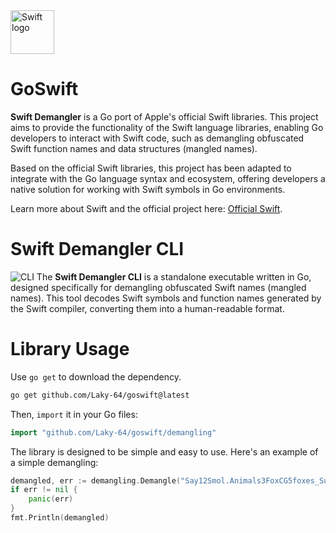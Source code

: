 <!--suppress HtmlUnknownTarget -->
<picture>
  <source media="(prefers-color-scheme: dark)" srcset="https://www.swift.org/assets/images/swift~dark.svg">
  <img src="https://www.swift.org/assets/images/swift.svg" alt="Swift logo" height="70">
</picture>

# GoSwift
**Swift Demangler** is a Go port of Apple's official Swift libraries. 
This project aims to provide the functionality of the Swift language libraries, 
enabling Go developers to interact with Swift code, such as demangling obfuscated 
Swift function names and data structures (mangled names).

Based on the official Swift libraries, this project has been adapted to integrate with the
Go language syntax and ecosystem, offering developers a native solution for working with Swift 
symbols in Go environments.

Learn more about Swift and the official project here:
<a href="https://github.com/swiftlang/swift">Official Swift</a>.


# Swift Demangler CLI
![CLI](https://vhs.charm.sh/vhs-2y0mYj35QtJTdYXPESKWXf.gif)
The **Swift Demangler CLI** is a standalone executable written in Go, designed specifically
for demangling obfuscated Swift names (mangled names).
This tool decodes Swift symbols and function names generated
by the Swift compiler, converting them into a human-readable format.

# Library Usage
Use `go get` to download the dependency.

```bash
go get github.com/Laky-64/goswift@latest
```

Then, `import` it in your Go files:

```go
import "github.com/Laky-64/goswift/demangling"
```

The library is designed to be simple and easy to use.
Here's an example of a simple demangling:

```go
demangled, err := demangling.Demangle("Say12Smol.Animals3FoxCG5foxes_Su5countt")
if err != nil {
    panic(err)
}
fmt.Println(demangled)
```
